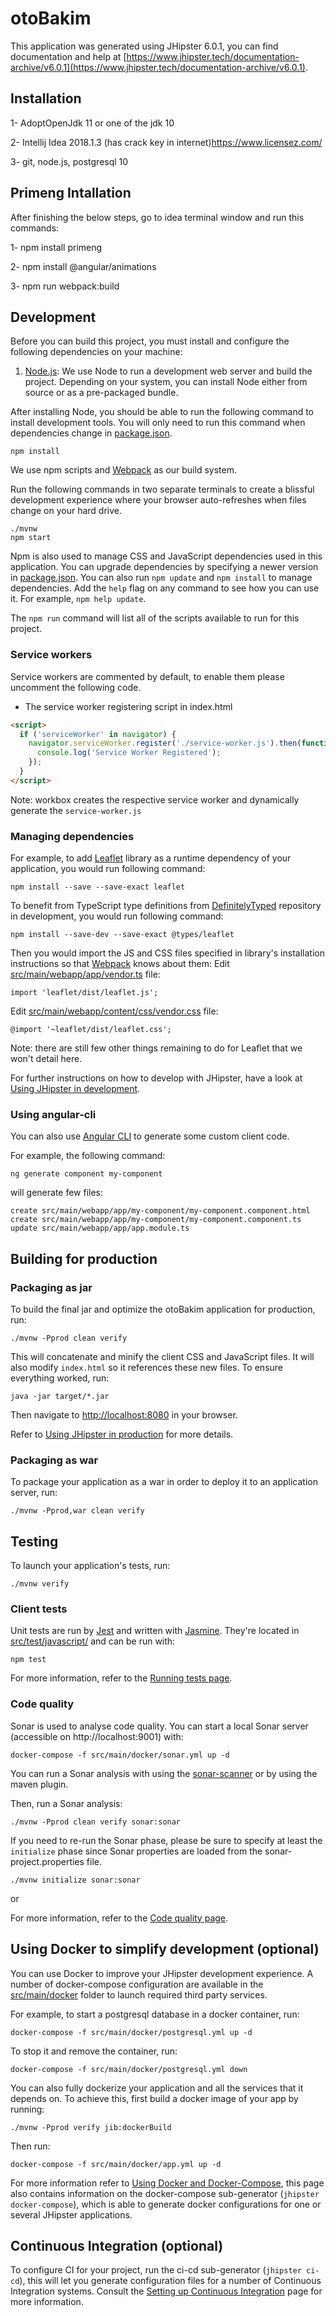 # otoBakim

This application was generated using JHipster 6.0.1, you can find documentation and help at [https://www.jhipster.tech/documentation-archive/v6.0.1](https://www.jhipster.tech/documentation-archive/v6.0.1).

## Installation

1- AdoptOpenJdk 11 or one of the jdk 10

2- Intellij Idea 2018.1.3 (has crack key in internet)https://www.licensez.com/

3- git, node.js, postgresql 10

## Primeng Intallation

After finishing the below steps, go to idea terminal window and run this commands:

1- npm install primeng

2- npm install @angular/animations

3- npm run webpack:build

## Development

Before you can build this project, you must install and configure the following dependencies on your machine:

1. [Node.js][]: We use Node to run a development web server and build the project.
   Depending on your system, you can install Node either from source or as a pre-packaged bundle.

After installing Node, you should be able to run the following command to install development tools.
You will only need to run this command when dependencies change in [package.json](package.json).

    npm install

We use npm scripts and [Webpack][] as our build system.

Run the following commands in two separate terminals to create a blissful development experience where your browser
auto-refreshes when files change on your hard drive.

    ./mvnw
    npm start

Npm is also used to manage CSS and JavaScript dependencies used in this application. You can upgrade dependencies by
specifying a newer version in [package.json](package.json). You can also run `npm update` and `npm install` to manage dependencies.
Add the `help` flag on any command to see how you can use it. For example, `npm help update`.

The `npm run` command will list all of the scripts available to run for this project.

### Service workers

Service workers are commented by default, to enable them please uncomment the following code.

- The service worker registering script in index.html

```html
<script>
  if ('serviceWorker' in navigator) {
    navigator.serviceWorker.register('./service-worker.js').then(function() {
      console.log('Service Worker Registered');
    });
  }
</script>
```

Note: workbox creates the respective service worker and dynamically generate the `service-worker.js`

### Managing dependencies

For example, to add [Leaflet][] library as a runtime dependency of your application, you would run following command:

    npm install --save --save-exact leaflet

To benefit from TypeScript type definitions from [DefinitelyTyped][] repository in development, you would run following command:

    npm install --save-dev --save-exact @types/leaflet

Then you would import the JS and CSS files specified in library's installation instructions so that [Webpack][] knows about them:
Edit [src/main/webapp/app/vendor.ts](src/main/webapp/app/vendor.ts) file:

```
import 'leaflet/dist/leaflet.js';
```

Edit [src/main/webapp/content/css/vendor.css](src/main/webapp/content/css/vendor.css) file:

```
@import '~leaflet/dist/leaflet.css';
```

Note: there are still few other things remaining to do for Leaflet that we won't detail here.

For further instructions on how to develop with JHipster, have a look at [Using JHipster in development][].

### Using angular-cli

You can also use [Angular CLI][] to generate some custom client code.

For example, the following command:

    ng generate component my-component

will generate few files:

    create src/main/webapp/app/my-component/my-component.component.html
    create src/main/webapp/app/my-component/my-component.component.ts
    update src/main/webapp/app/app.module.ts

## Building for production

### Packaging as jar

To build the final jar and optimize the otoBakim application for production, run:

    ./mvnw -Pprod clean verify

This will concatenate and minify the client CSS and JavaScript files. It will also modify `index.html` so it references these new files.
To ensure everything worked, run:

    java -jar target/*.jar

Then navigate to [http://localhost:8080](http://localhost:8080) in your browser.

Refer to [Using JHipster in production][] for more details.

### Packaging as war

To package your application as a war in order to deploy it to an application server, run:

    ./mvnw -Pprod,war clean verify

## Testing

To launch your application's tests, run:

    ./mvnw verify

### Client tests

Unit tests are run by [Jest][] and written with [Jasmine][]. They're located in [src/test/javascript/](src/test/javascript/) and can be run with:

    npm test

For more information, refer to the [Running tests page][].

### Code quality

Sonar is used to analyse code quality. You can start a local Sonar server (accessible on http://localhost:9001) with:

```
docker-compose -f src/main/docker/sonar.yml up -d
```

You can run a Sonar analysis with using the [sonar-scanner](https://docs.sonarqube.org/display/SCAN/Analyzing+with+SonarQube+Scanner) or by using the maven plugin.

Then, run a Sonar analysis:

```
./mvnw -Pprod clean verify sonar:sonar
```

If you need to re-run the Sonar phase, please be sure to specify at least the `initialize` phase since Sonar properties are loaded from the sonar-project.properties file.

```
./mvnw initialize sonar:sonar
```

or

For more information, refer to the [Code quality page][].

## Using Docker to simplify development (optional)

You can use Docker to improve your JHipster development experience. A number of docker-compose configuration are available in the [src/main/docker](src/main/docker) folder to launch required third party services.

For example, to start a postgresql database in a docker container, run:

    docker-compose -f src/main/docker/postgresql.yml up -d

To stop it and remove the container, run:

    docker-compose -f src/main/docker/postgresql.yml down

You can also fully dockerize your application and all the services that it depends on.
To achieve this, first build a docker image of your app by running:

    ./mvnw -Pprod verify jib:dockerBuild

Then run:

    docker-compose -f src/main/docker/app.yml up -d

For more information refer to [Using Docker and Docker-Compose][], this page also contains information on the docker-compose sub-generator (`jhipster docker-compose`), which is able to generate docker configurations for one or several JHipster applications.

## Continuous Integration (optional)

To configure CI for your project, run the ci-cd sub-generator (`jhipster ci-cd`), this will let you generate configuration files for a number of Continuous Integration systems. Consult the [Setting up Continuous Integration][] page for more information.

[jhipster homepage and latest documentation]: https://www.jhipster.tech
[jhipster 6.0.1 archive]: https://www.jhipster.tech/documentation-archive/v6.0.1
[using jhipster in development]: https://www.jhipster.tech/documentation-archive/v6.0.1/development/
[using docker and docker-compose]: https://www.jhipster.tech/documentation-archive/v6.0.1/docker-compose
[using jhipster in production]: https://www.jhipster.tech/documentation-archive/v6.0.1/production/
[running tests page]: https://www.jhipster.tech/documentation-archive/v6.0.1/running-tests/
[code quality page]: https://www.jhipster.tech/documentation-archive/v6.0.1/code-quality/
[setting up continuous integration]: https://www.jhipster.tech/documentation-archive/v6.0.1/setting-up-ci/
[node.js]: https://nodejs.org/
[yarn]: https://yarnpkg.org/
[webpack]: https://webpack.github.io/
[angular cli]: https://cli.angular.io/
[browsersync]: http://www.browsersync.io/
[jest]: https://facebook.github.io/jest/
[jasmine]: http://jasmine.github.io/2.0/introduction.html
[protractor]: https://angular.github.io/protractor/
[leaflet]: http://leafletjs.com/
[definitelytyped]: http://definitelytyped.org/
